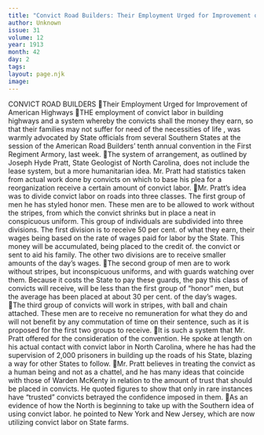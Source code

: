 ```yaml
---
title: "Convict Road Builders: Their Employment Urged for Improvement of American Highways"
author: Unknown
issue: 31
volume: 12
year: 1913
month: 42
day: 2
tags:
layout: page.njk
image:
---
```

CONVICT ROAD BUILDERS Their Employment Urged for Improvement of American Highways THE employment of convict labor in building highways and a system whereby the convicts shall the money they earn, so that their families may not suffer for need of the necessities of life , was warmly advocated by State officials from several Southern States at the session of the American Road Builders’ tenth annual convention in the First Regiment Armory, last week. The system of arrangement, as outlined by Joseph Hyde Pratt, State Geologist of North Carolina, does not include the lease system, but a more humanitarian idea. Mr. Pratt had statistics taken from actual work done by convicts on which to base his plea for a reorganization receive a certain amount of convict labor. Mr. Pratt’s idea was to divide convict labor on roads into three classes. The first group of men he has styled honor men. These men are to be allowed to work without the stripes, from which the convict shrinks but in place a neat in conspicuous uniform. This group of individuals are subdivided into three divisions. The first division is to receive 50 per cent. of what they earn, their wages being based on the rate of wages paid for labor by the State. This money will be accumulated, being placed to the credit of. the convict or sent to aid his family. The other two divisions are to receive smaller amounts of the day’s wages. The second group of men are to work without stripes, but inconspicuous uniforms, and with guards watching over them. Because it costs the State to pay these guards, the pay this class of convicts will receive, will be less than the first group of “honor” men, but the average has been placed at about 30 per cent. of the day’s wages. The third group of convicts will work in stripes, with ball and chain attached. These men are to receive no remuneration for what they do and will not benefit by any commutation of time on their sentence, such as it is proposed for the first two groups to receive. It is such a system that Mr. Pratt offered for the consideration of the convention. He spoke at length on his actual contact with convict labor in North Carolina, where he has had the supervision of 2,000 prisoners in building up the roads of his State, blazing a way for other States to follow. Mr. Pratt believes in treating the convict as a human being and not as a chattel, and he has many ideas that coincide with those of Warden McKenty in relation to the amount of trust that should be placed in convicts. He quoted figures to show that only in rare instances have “trusted” convicts betrayed the confidence imposed in them. As an evidence of how the North is beginning to take up with the Southern idea of using convict labor. he pointed to New York and New Jersey, which are now utilizing convict labor on State farms. 
